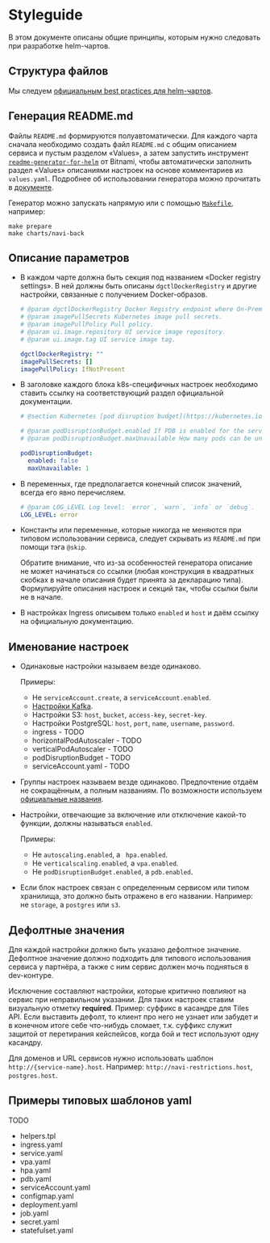 # Styleguide

В этом документе описаны общие принципы, которым нужно следовать при разработке helm-чартов.

## Структура файлов

Мы следуем [официальным best practices для helm-чартов](https://helm.sh/docs/chart_best_practices/templates/#structure-of-templates).

## Генерация README.md

Файлы `README.md` формируются полуавтоматически. Для каждого чарта сначала необходимо создать файл `README.md` с общим описанием сервиса и пустым разделом «Values», а затем запустить инструмент [`readme-generator-for-helm`](https://github.com/bitnami-labs/readme-generator-for-helm) от Bitnami, чтобы автоматически заполнить раздел «Values» описаниями настроек на основе комментариев из `values.yaml`. Подробнее об использовании генератора можно прочитать в [документе](https://docs.google.com/document/d/1iEPG8tcCYu9q5iZssTAPOd43xh8uCQhNXyXhFPUTir8/edit).

Генератор можно запускать напрямую или с помощью [`Makefile`](Makefile), например:

```
make prepare
make charts/navi-back
```

## Описание параметров

- В каждом чарте должна быть секция под названием «Docker registry settings». В ней должны быть описаны `dgctlDockerRegistry` и другие настройки, связанные с получением Docker-образов.

  ```yaml
  # @param dgctlDockerRegistry Docker Registry endpoint where On-Premise services' images reside. Format: `host:port`.
  # @param imagePullSecrets Kubernetes image pull secrets.
  # @param imagePullPolicy Pull policy.
  # @param ui.image.repository UI service image repository.
  # @param ui.image.tag UI service image tag.
  
  dgctlDockerRegistry: ""
  imagePullSecrets: []
  imagePullPolicy: IfNotPresent
  ```

- В заголовке каждого блока k8s-специфичных настроек необходимо ставить ссылку на соответствующий раздел официальной документации.

  ```yaml
  # @section Kubernetes [pod disruption budget](https://kubernetes.io/docs/concepts/workloads/pods/disruptions/#pod-disruption-budgets) settings
  
  # @param podDisruptionBudget.enabled If PDB is enabled for the service.
  # @param podDisruptionBudget.maxUnavailable How many pods can be unavailable after the eviction.
  
  podDisruptionBudget:
    enabled: false
    maxUnavailable: 1
  ```

- В переменных, где предполагается конечный список значений, всегда его явно перечисляем.

  ```yaml
  # @param LOG_LEVEL Log level: `error`, `warn`, `info` or `debug`.
  LOG_LEVEL: error
  ```

- Константы или переменные, которые никогда не меняются при типовом использовании сервиса, следует скрывать из `README.md` при помощи тэга `@skip`.
  
  Обратите внимание, что из-за особенностей генератора описание не может начинаться со ссылки (любая конструкция в квадратных скобках в начале описания будет принята за декларацию типа). Формулируйте описания настроек и секций так, чтобы ссылки были не в начале.

- В настройках Ingress описывем только `enabled` и `host` и даём cсылку на официальную документацию.

## Именование настроек

- Одинаковые настройки называем везде одинаково.
  
  Примеры:
 
  - Не `serviceAccount.create`, а `serviceAccount.enabled`.
  - [Настройки Kafka](https://github.com/documentat-alibaev/on-premise-helm-charts/blob/1f7b7d269aec9c6e265c41da3718bfc9135125a1/charts/navi-back/values.yaml#L185).
  - Настройки S3: `host`, `bucket`, `access-key`, `secret-key`.
  - Настройки PostgreSQL: `host`, `port`, `name`, `username`, `password`.
  - ingress - TODO
  - horizontalPodAutoscaler - TODO
  - verticalPodAutoscaler - TODO
  - podDisruptionBudget - TODO
  - serviceAccount.yaml - TODO

- Группы настроек называем везде одинаково. Предпочтение отдаём не сокращённым, а полным названиям. По возможности используем [официальные названия](https://github.com/helm/helm/blob/main/pkg/releaseutil/kind_sorter.go#L72).

- Настройки, отвечающие за включение или отключение какой-то функции, должны называться `enabled`.

  Примеры:

  - Не `autoscaling.enabled`, а ` hpa.enabled`.
  - Не `verticalscaling.enabled`, а `vpa.enabled`.
  - Не `podDisruptionBudget.enabled`, а `pdb.enabled`.

- Если блок настроек связан с определенным сервисом или типом хранилища, это должно быть отражено в его названии. Например: не `storage`, а `postgres` или `s3`.

## Дефолтные значения

Для каждой настройки должно быть указано дефолтное значение. Дефолтное значение должно подходить для типового использования сервиса у партнёра, а также с ним сервис должен мочь подняться в dev-контуре.

Исключение составляют настройки, которые критично повлияют на сервис при неправильном указании. Для таких настроек ставим визуальную отметку **required**. Пример: суффикс в касандре для Tiles API. Если выставить дефолт, то клиент про него не узнает или забудет и в конечном итоге себе что-нибудь сломает, т.к. суффикс служит защитой от перетирания кейспейсов, когда бой и тест используют одну касандру.

Для доменов и URL сервисов нужно использовать шаблон `http://{service-name}.host`. Например: `http://navi-restrictions.host`, `postgres.host`.

## Примеры типовых шаблонов yaml

TODO

- helpers.tpl
- ingress.yaml
- service.yaml
- vpa.yaml
- hpa.yaml
- pdb.yaml
- serviceAccount.yaml
- configmap.yaml
- deployment.yaml
- job.yaml
- secret.yaml
- statefulset.yaml
